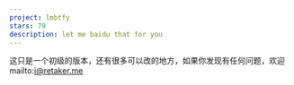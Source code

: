 ```yaml
---
project: lmbtfy
stars: 79
description: let me baidu that for you
---
```


这只是一个初级的版本，还有很多可以改的地方，如果你发现有任何问题，欢迎mailto:i@retaker.me
